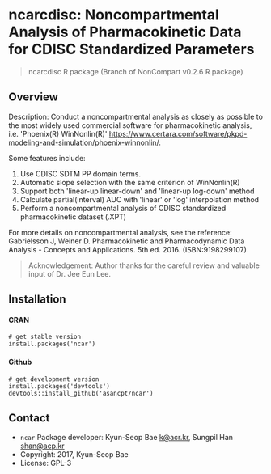# ncarcdisc: Noncompartmental Analysis of Pharmacokinetic Data for CDISC Standardized Parameters 

> ncarcdisc R package (Branch of NonCompart v0.2.6 R package)

Overview
--------

Description: Conduct a noncompartmental analysis as closely as possible to the most widely used commercial software for pharmacokinetic analysis, i.e. 'Phoenix(R) WinNonlin(R)' <https://www.certara.com/software/pkpd-modeling-and-simulation/phoenix-winnonlin/>.

Some features include:

1. Use CDISC SDTM PP domain terms.
2. Automatic slope selection with the same criterion of WinNonlin(R)
3. Support both 'linear-up linear-down' and 'linear-up log-down' method
4. Calculate partial(interval) AUC with 'linear' or 'log' interpolation method
5. Perform a noncompartmental analysis of CDISC standardized pharmacokinetic dataset (.XPT)

For more details on noncompartmental analysis, see the reference: Gabrielsson J, Weiner D. Pharmacokinetic and Pharmacodynamic Data Analysis - Concepts and Applications. 5th ed. 2016. (ISBN:9198299107)

> Acknowledgement: Author thanks for the careful review and valuable input of Dr. Jee Eun Lee.

Installation
------------

#### CRAN

    # get stable version
    install.packages('ncar')

#### Github

    # get development version
    install.packages('devtools')
    devtools::install_github('asancpt/ncar')
   
Contact
-------

- `ncar` Package developer: Kyun-Seop Bae <k@acr.kr>, Sungpil Han <shan@acp.kr>
- Copyright: 2017, Kyun-Seop Bae
- License: GPL-3


